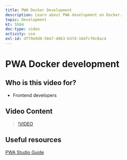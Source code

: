 ```yaml
---
title: PWA Docker Development
description: Learn about PWA development on Docker.
topic: Development
kt: 5564
doc-type: video
activity: use
exl-id: df79e9d8-5047-4063-b37d-184fcf0c0ac4
---
```

# PWA Docker development

## Who is this video for?

- Frontend developers

## Video Content

>[!VIDEO](https://video.tv.adobe.com/v/35784?quality=12&learn=on)

## Useful resources

[PWA Studio Guide](https://developer.adobe.com/commerce/pwa-studio/)
